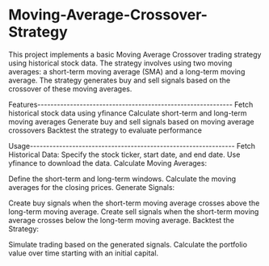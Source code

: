 # Moving-Average-Crossover-Strategy
This project implements a basic Moving Average Crossover trading strategy using historical stock data. The strategy involves using two moving averages: a short-term moving average (SMA) and a long-term moving average. The strategy generates buy and sell signals based on the crossover of these moving averages.

Features------------------------------------------------------------
Fetch historical stock data using yfinance
Calculate short-term and long-term moving averages
Generate buy and sell signals based on moving average crossovers
Backtest the strategy to evaluate performance

Usage---------------------------------------------------------------
Fetch Historical Data:
Specify the stock ticker, start date, and end date.
Use yfinance to download the data.
Calculate Moving Averages:

Define the short-term and long-term windows.
Calculate the moving averages for the closing prices.
Generate Signals:

Create buy signals when the short-term moving average crosses above the long-term moving average.
Create sell signals when the short-term moving average crosses below the long-term moving average.
Backtest the Strategy:

Simulate trading based on the generated signals.
Calculate the portfolio value over time starting with an initial capital.
